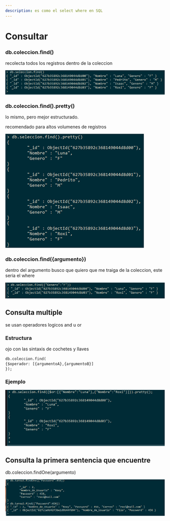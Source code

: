 ```yaml
---
description: es como el select where en SQL
---
```


# Consultar

### db.coleccion.find()

recolecta todos los registros dentro de la coleccion

![](../.gitbook/assets/imagen.png)

### db.coleccion.find().pretty()

lo mismo, pero mejor estructurado.&#x20;

recomendado para altos volumenes de registros

![](<../.gitbook/assets/imagen (4).png>)



### db.coleccion.find({argumento})

dentro del argumento busco que quiero que me traiga de la coleccion, este seria el where

![](<../.gitbook/assets/imagen (1).png>)

## Consulta multiple

se usan operadores logicos and u or

### Estructura

ojo con las sintaxis de cochetes y llaves

```
db.coleccion.find(
{$operador: [{argumentoA},{argumentoB}] 
});
```

### Ejemplo

![use el pretty para que se vea mejor el resultado](<../.gitbook/assets/imagen (5).png>)



## Consulta la primera sentencia que encuentre

db.coleccion.findOne(argumento)

![](<../.gitbook/assets/imagen (3).png>)

